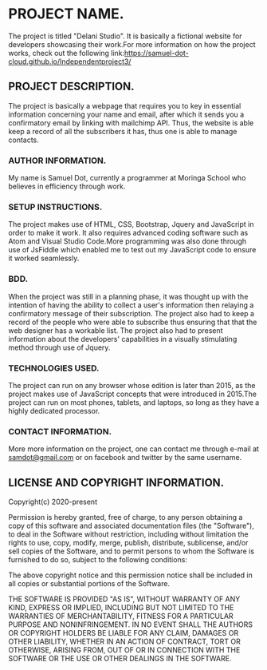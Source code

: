 # PROJECT NAME.
The project is titled "Delani Studio". It is basically a fictional website for developers showcasing their work.For more information on how the project works, check out the following link:https://samuel-dot-cloud.github.io/Independentproject3/
## PROJECT DESCRIPTION.
The project is basically a webpage that requires you to key in essential information concerning your name and email, after which it sends you a confirmatory email by linking with mailchimp API. Thus, the website is able keep a record of all the subscribers it has, thus one is able to manage contacts.
### AUTHOR INFORMATION.
My name is Samuel Dot, currently a programmer at Moringa School who believes in efficiency through work.
### SETUP INSTRUCTIONS.
The project makes use of HTML, CSS, Bootstrap, Jquery and JavaScript in order to make it work. It also requires advanced coding software such as Atom and Visual Studio Code.More programming was also done through use of JsFiddle which enabled me to test out my JavaScript code to ensure it worked seamlessly.
### BDD.
When the project was still in a planning phase, it was thought up with the intention of having the ability to collect a user's information then relaying a confirmatory message of their subscription. The project also had to keep a record of the people who were able to subscribe thus ensuring that that the web designer has a workable list. The project also had to present information about the developers' capabilities in a visually stimulating method through use of Jquery.
### TECHNOLOGIES USED.
The project can run on any browser whose edition is later than 2015, as the project makes use of JavaScript concepts that were introduced in 2015.The project can run on most phones, tablets, and laptops, so long as they have a highly dedicated processor.
### CONTACT INFORMATION.
More more information on the project, one can contact me through e-mail at samdot@gmail.com or on facebook and twitter by the same username.
## LICENSE AND COPYRIGHT INFORMATION.
Copyright(c) 2020-present

Permission is hereby granted, free of charge, to any person obtaining a copy
of this software and associated documentation files (the "Software"), to deal
in the Software without restriction, including without limitation the rights
to use, copy, modify, merge, publish, distribute, sublicense, and/or sell
copies of the Software, and to permit persons to whom the Software is
furnished to do so, subject to the following conditions:

The above copyright notice and this permission notice shall be included in all
copies or substantial portions of the Software.

THE SOFTWARE IS PROVIDED "AS IS", WITHOUT WARRANTY OF ANY KIND, EXPRESS OR
IMPLIED, INCLUDING BUT NOT LIMITED TO THE WARRANTIES OF MERCHANTABILITY,
FITNESS FOR A PARTICULAR PURPOSE AND NONINFRINGEMENT. IN NO EVENT SHALL THE
AUTHORS OR COPYRIGHT HOLDERS BE LIABLE FOR ANY CLAIM, DAMAGES OR OTHER
LIABILITY, WHETHER IN AN ACTION OF CONTRACT, TORT OR OTHERWISE, ARISING FROM,
OUT OF OR IN CONNECTION WITH THE SOFTWARE OR THE USE OR OTHER DEALINGS IN THE
SOFTWARE.

